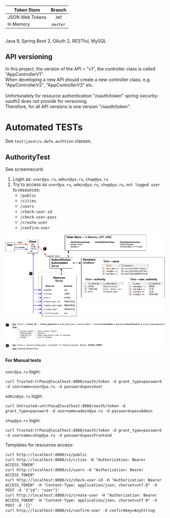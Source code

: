 | Token Store          | Branch        |
|----------------------|:-------------:|
| JSON Web Tokens      | `JWT`         |
| In Memory            | `master`      |
<br>
Java 9, Spring Boot 2, OAuth 2, RESTful, MySQL<br>

## API versioning
In this project, the version of the API = "v1", the controller class is called "AppControllerV1".<br>
When developing a new API should create a new controller class, e.g. "AppControllerV2", "AppControllerV3" etc.<br><br>
Unfortunately for resource authentication "/oauth/token" spring-security-oauth2 does not provide for versioning.<br>
Therefore, for all API versions is one version "/oauth/token".

# Automated TESTs
See `test\java\ru.dwfe.authtion` classes.

## AuthorityTest
See screenrecord:
1. Login as: `user@ya.ru`, `admin@ya.ru`, `shop@ya.ru`
2. Try to access as `user@ya.ru`, `admin@ya.ru`, `shop@ya.ru`, `not logged user` to resources:
   * `/public`
   * `/cities`
   * `/users`
   * `/check-user-id`
   * `/check-user-pass`
   * `/create-user`
   * `/confirm-user`

![AuthorityTest_pic](./img/AuthorityTest_pic.png)<br>
<br>
![AuthorityTest_RespReq](./img/AuthorityTest_RespReq.png)

#### For Manual tests
`user@ya.ru` login:
```
curl Trusted:trPass@localhost:8080/oauth/token -d grant_type=password -d username=user@ya.ru -d password=passUser
```

`admin@ya.ru` login:
```
curl Untrusted:untrPass@localhost:8080/oauth/token -d grant_type=password -d username=admin@ya.ru -d password=passAdmin
```

`shop@ya.ru` login:
```
curl Trusted:trPass@localhost:8080/oauth/token -d grant_type=password -d username=shop@ya.ru -d password=passFrontend
```

Templates for resources access:
```
curl http://localhost:8080/v1/public
curl http://localhost:8080/v1/cities -H "Authorization: Bearer ACCESS_TOKEN"
curl http://localhost:8080/v1/users -H "Authorization: Bearer ACCESS_TOKEN"
curl http://localhost:8080/v1/check-user-id -H "Authorization: Bearer ACCESS_TOKEN" -H "Content-Type: application/json; charset=utf-8" -X POST -d '{"id": "user"}'
curl http://localhost:8080/v1/create-user -H "Authorization: Bearer ACCESS_TOKEN" -H "Content-Type: application/json; charset=utf-8" -X POST -d '{}'
curl http://localhost:8080/v1/confirm-user -d confirmkey=AnyString
```
